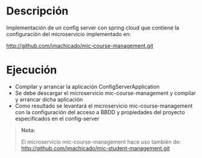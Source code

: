 # Descripción

Implementación de un config server con spring cloud que contiene la configuración del microservicio
implementado en:

http://github.com/jmachicado/mic-course-management.git

# Ejecución

* Compilar y arrancar la aplicación ConfigServerApplication
* Se debe descargar el microservicio mic-course-management y compilar y arrancar dicha aplicación
* Como resultado se levantará el microservicio mic-course-management con la configuración del acceso
  a BBDD y propiedades del proyecto especificados en el config-server

>**Nota:**
> 
> El microservicio mic-course-management hace uso también de:
> http://github.com/jmachicado/mic-student-management.git
 

